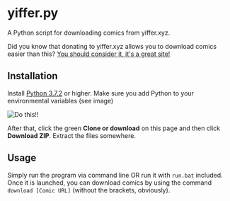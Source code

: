 # yiffer.py

A Python script for downloading comics from yiffer.xyz.

Did you know that donating to yiffer.xyz allows you to download comics easier than this? [You should consider it, it's a great site!](https://yiffer.xyz/donate)

## Installation

Install [Python 3.7.2](https://www.python.org/downloads/) or higher. Make sure you add Python to your environmental variables (see image)

![Do this!!](https://i.imgur.com/dlYSrBw.png)

After that, click the green **Clone or download** on this page and then click **Download ZIP**. Extract the files somewhere.

## Usage

Simply run the program via command line OR run it with `run.bat` included. Once it is launched, you can download comics by using the command `download [Comic URL]` (without the brackets, obviously).
